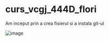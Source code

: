 # curs_vcgj_444D_flori

Am inceput prin a crea fisierul si a instala git-ul 

![image](https://github.com/andrei162/curs_vcgj_444D_flori/assets/92320395/50f674b2-0142-44b0-87c4-ef267b7ac24b)




